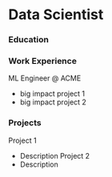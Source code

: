 # Data Scientist

### Education

### Work Experience
ML Engineer @ ACME
- big impact project 1
- big impact project 2

### Projects
Project 1
- Description
Project 2
- Description 
